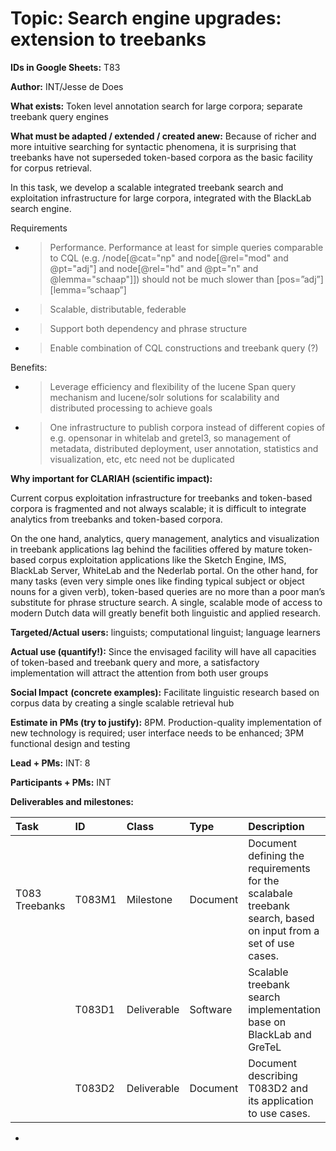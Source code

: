 <h1 id="topic-search-engine-upgrades-extension-to-treebanks">Topic: Search engine upgrades: extension to treebanks</h1>
<p><strong>IDs in Google Sheets:</strong> T83</p>
<p><strong>Author:</strong> INT/Jesse de Does</p>
<p><strong>What exists:</strong> Token level annotation search for large corpora; separate treebank query engines</p>
<p><strong>What must be adapted / extended / created anew:</strong> Because of richer and more intuitive searching for syntactic phenomena, it is surprising that treebanks have not superseded token-based corpora as the basic facility for corpus retrieval.</p>
<p>In this task, we develop a scalable integrated treebank search and exploitation infrastructure for large corpora, integrated with the BlackLab search engine.</p>
<p>Requirements</p>
<ul>
<li><blockquote>
<p>Performance. Performance at least for simple queries comparable to CQL (e.g. /node[@cat=&quot;np&quot; and node[@rel=&quot;mod&quot; and @pt=&quot;adj&quot;] and node[@rel=&quot;hd&quot; and @pt=&quot;n&quot; and @lemma=&quot;schaap&quot;]]) should not be much slower than [pos=”adj”][lemma=”schaap”]</p>
</blockquote></li>
<li><blockquote>
<p>Scalable, distributable, federable</p>
</blockquote></li>
<li><blockquote>
<p>Support both dependency and phrase structure</p>
</blockquote></li>
<li><blockquote>
<p>Enable combination of CQL constructions and treebank query (?)</p>
</blockquote></li>
</ul>
<p>Benefits:</p>
<ul>
<li><blockquote>
<p>Leverage efficiency and flexibility of the lucene Span query mechanism and lucene/solr solutions for scalability and distributed processing to achieve goals</p>
</blockquote></li>
<li><blockquote>
<p>One infrastructure to publish corpora instead of different copies of e.g. opensonar in whitelab and gretel3, so management of metadata, distributed deployment, user annotation, statistics and visualization, etc, etc need not be duplicated</p>
</blockquote></li>
</ul>
<p><strong>Why important for CLARIAH (scientific impact): </strong></p>
<p>Current corpus exploitation infrastructure for treebanks and token-based corpora is fragmented and not always scalable; it is difficult to integrate analytics from treebanks and token-based corpora.</p>
<p>On the one hand, analytics, query management, analytics and visualization in treebank applications lag behind the facilities offered by mature token-based corpus exploitation applications like the Sketch Engine, IMS, BlackLab Server, WhiteLab and the Nederlab portal. On the other hand, for many tasks (even very simple ones like finding typical subject or object nouns for a given verb), token-based queries are no more than a poor man’s substitute for phrase structure search. A single, scalable mode of access to modern Dutch data will greatly benefit both linguistic and applied research.</p>
<p><strong>Targeted/Actual users:</strong> linguists; computational linguist; language learners</p>
<p><strong>Actual use (quantify!):</strong> Since the envisaged facility will have all capacities of token-based and treebank query and more, a satisfactory implementation will attract the attention from both user groups</p>
<p><strong>Social Impact</strong> <strong>(concrete examples):</strong> Facilitate linguistic research based on corpus data by creating a single scalable retrieval hub</p>
<p><strong>Estimate in PMs (try to justify):</strong> 8PM. Production-quality implementation of new technology is required; user interface needs to be enhanced; 3PM functional design and testing</p>
<p><strong>Lead + PMs:</strong> INT: 8</p>
<p><strong>Participants + PMs:</strong> INT</p>
<p><strong>Deliverables and milestones:</strong></p>
<table>
<thead>
<tr class="header">
<th align="left">Task</th>
<th align="left"><strong>ID</strong></th>
<th align="left"><strong>Class</strong></th>
<th align="left"><strong>Type</strong></th>
<th align="left"><strong>Description</strong></th>
</tr>
</thead>
<tbody>
<tr class="odd">
<td align="left">T083 Treebanks</td>
<td align="left">T083M1</td>
<td align="left">Milestone</td>
<td align="left">Document</td>
<td align="left">Document defining the requirements for the scalabale treebank search, based on input from a set of use cases.</td>
</tr>
<tr class="even">
<td align="left"></td>
<td align="left">T083D1</td>
<td align="left">Deliverable</td>
<td align="left">Software</td>
<td align="left">Scalable treebank search implementation base on BlackLab and GreTeL</td>
</tr>
<tr class="odd">
<td align="left"></td>
<td align="left">T083D2</td>
<td align="left">Deliverable</td>
<td align="left">Document</td>
<td align="left">Document describing T083D2 and its application to use cases.</td>
</tr>
</tbody>
</table>
<ul>
<li></li>
</ul>

